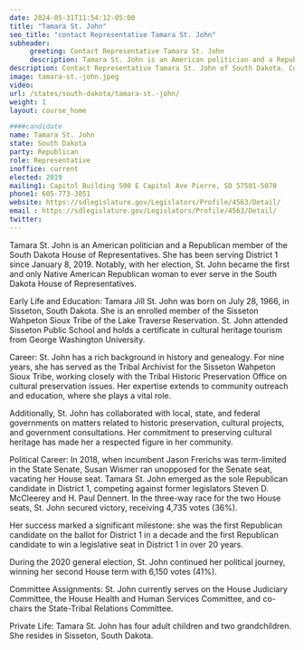 ```yaml
---
date: 2024-05-31T11:54:12-05:00
title: "Tamara St. John"
seo_title: "contact Representative Tamara St. John"
subheader:
     greeting: Contact Representative Tamara St. John
     description: Tamara St. John is an American politician and a Republican member of the South Dakota House of Representatives. She has been serving District 1 since January 8, 2019.
description: Contact Representative Tamara St. John of South Dakota. Contact information for Tamara St. John includes email address, phone number, and mailing address.
image: tamara-st.-john.jpeg
video:
url: /states/south-dakota/tamara-st.-john/
weight: 1
layout: course_home

####candidate
name: Tamara St. John
state: South Dakota
party: Republican
role: Representative
inoffice: current
elected: 2019
mailing1: Capitol Building 500 E Capitol Ave Pierre, SD 57501-5070
phone1: 605-773-3851
website: https://sdlegislature.gov/Legislators/Profile/4563/Detail/
email : https://sdlegislature.gov/Legislators/Profile/4563/Detail/
twitter:
---
```

Tamara St. John is an American politician and a Republican member of the South Dakota House of Representatives. She has been serving District 1 since January 8, 2019. Notably, with her election, St. John became the first and only Native American Republican woman to ever serve in the South Dakota House of Representatives.

Early Life and Education:
Tamara Jill St. John was born on July 28, 1966, in Sisseton, South Dakota. She is an enrolled member of the Sisseton Wahpeton Sioux Tribe of the Lake Traverse Reservation. St. John attended Sisseton Public School and holds a certificate in cultural heritage tourism from George Washington University.

Career:
St. John has a rich background in history and genealogy. For nine years, she has served as the Tribal Archivist for the Sisseton Wahpeton Sioux Tribe, working closely with the Tribal Historic Preservation Office on cultural preservation issues. Her expertise extends to community outreach and education, where she plays a vital role.

Additionally, St. John has collaborated with local, state, and federal governments on matters related to historic preservation, cultural projects, and government consultations. Her commitment to preserving cultural heritage has made her a respected figure in her community.

Political Career:
In 2018, when incumbent Jason Frerichs was term-limited in the State Senate, Susan Wismer ran unopposed for the Senate seat, vacating her House seat. Tamara St. John emerged as the sole Republican candidate in District 1, competing against former legislators Steven D. McCleerey and H. Paul Dennert. In the three-way race for the two House seats, St. John secured victory, receiving 4,735 votes (36%).

Her success marked a significant milestone: she was the first Republican candidate on the ballot for District 1 in a decade and the first Republican candidate to win a legislative seat in District 1 in over 20 years.

During the 2020 general election, St. John continued her political journey, winning her second House term with 6,150 votes (41%).

Committee Assignments:
St. John currently serves on the House Judiciary Committee, the House Health and Human Services Committee, and co-chairs the State-Tribal Relations Committee.

Private Life:
Tamara St. John has four adult children and two grandchildren. She resides in Sisseton, South Dakota.
